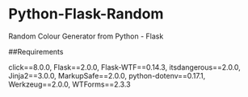 # Python-Flask-Random
 Random Colour Generator from Python - Flask

##Requirements

click==8.0.0, 
Flask==2.0.0, 
Flask-WTF==0.14.3, 
itsdangerous==2.0.0, 
Jinja2==3.0.0, 
MarkupSafe==2.0.0, 
python-dotenv==0.17.1, 
Werkzeug==2.0.0, 
WTForms==2.3.3
